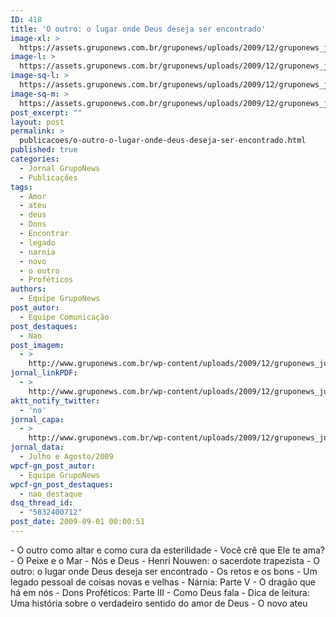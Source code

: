 ```yaml
---
ID: 418
title: 'O outro: o lugar onde Deus deseja ser encontrado'
image-xl: >
  https://assets.gruponews.com.br/gruponews/uploads/2009/12/gruponews_julho_agosto_2009_versao_final_capa.jpg
image-l: >
  https://assets.gruponews.com.br/gruponews/uploads/2009/12/gruponews_julho_agosto_2009_versao_final_capa-960x720.jpg
image-sq-l: >
  https://assets.gruponews.com.br/gruponews/uploads/2009/12/gruponews_julho_agosto_2009_versao_final_capa.jpg
image-sq-m: >
  https://assets.gruponews.com.br/gruponews/uploads/2009/12/gruponews_julho_agosto_2009_versao_final_capa-720x720.jpg
post_excerpt: ""
layout: post
permalink: >
  publicacoes/o-outro-o-lugar-onde-deus-deseja-ser-encontrado.html
published: true
categories:
  - Jornal GrupoNews
  - Publicações
tags:
  - Amor
  - ateu
  - deus
  - Dons
  - Encontrar
  - legado
  - narnia
  - novo
  - o outro
  - Proféticos
authors:
  - Equipe GrupoNews
post_autor:
  - Equipe Comunicação
post_destaques:
  - Nao
post_imagem:
  - >
    http://www.gruponews.com.br/wp-content/uploads/2009/12/gruponews_julho_agosto_2009_versao_final_imagem.jpg
jornal_linkPDF:
  - >
    http://www.gruponews.com.br/wp-content/uploads/2009/12/gruponews_julhoagosto_2009_site.pdf
aktt_notify_twitter:
  - 'no'
jornal_capa:
  - >
    http://www.gruponews.com.br/wp-content/uploads/2009/12/gruponews_julho_agosto_2009_versao_final_capa.jpg
jornal_data:
  - Julho e Agosto/2009
wpcf-gn_post_autor:
  - Equipe GrupoNews
wpcf-gn_post_destaques:
  - nao_destaque
dsq_thread_id:
  - "5832400712"
post_date: 2009-09-01 00:00:51
---
```

<div id="_mcePaste" style="position: absolute; left: -10000px; top: 0px; width: 1px; height: 1px; overflow-x: hidden; overflow-y: hidden;">- O outro como altar e como cura da esterilidade</div>
<div id="_mcePaste" style="position: absolute; left: -10000px; top: 0px; width: 1px; height: 1px; overflow-x: hidden; overflow-y: hidden;">- Você crê que Ele te ama?</div>
<div id="_mcePaste" style="position: absolute; left: -10000px; top: 0px; width: 1px; height: 1px; overflow-x: hidden; overflow-y: hidden;">- O Peixe e o Mar - Nós e Deus</div>
<div id="_mcePaste" style="position: absolute; left: -10000px; top: 0px; width: 1px; height: 1px; overflow-x: hidden; overflow-y: hidden;">- Henri Nouwen: o sacerdote trapezista</div>
<div id="_mcePaste" style="position: absolute; left: -10000px; top: 0px; width: 1px; height: 1px; overflow-x: hidden; overflow-y: hidden;">- O outro: o lugar onde Deus deseja ser encontrado</div>
<div id="_mcePaste" style="position: absolute; left: -10000px; top: 0px; width: 1px; height: 1px; overflow-x: hidden; overflow-y: hidden;">- Os retos e os bons</div>
<div id="_mcePaste" style="position: absolute; left: -10000px; top: 0px; width: 1px; height: 1px; overflow-x: hidden; overflow-y: hidden;">- Um legado pessoal de coisas novas e velhas</div>
<div id="_mcePaste" style="position: absolute; left: -10000px; top: 0px; width: 1px; height: 1px; overflow-x: hidden; overflow-y: hidden;">- Nárnia: Parte V - O dragão que há em nós</div>
<div id="_mcePaste" style="position: absolute; left: -10000px; top: 0px; width: 1px; height: 1px; overflow-x: hidden; overflow-y: hidden;">- Dons Proféticos: Parte III - Como Deus fala</div>
<div id="_mcePaste" style="position: absolute; left: -10000px; top: 0px; width: 1px; height: 1px; overflow-x: hidden; overflow-y: hidden;">- Dica de leitura: Uma história sobre o verdadeiro sentido do amor de Deus</div>
<div id="_mcePaste" style="position: absolute; left: -10000px; top: 0px; width: 1px; height: 1px; overflow-x: hidden; overflow-y: hidden;">- O novo ateu</div>
- O outro como altar e como cura da esterilidade
- Você crê que Ele te ama?
- O Peixe e o Mar - Nós e Deus
- Henri Nouwen: o sacerdote trapezista
- O outro: o lugar onde Deus deseja ser encontrado
- Os retos e os bons
- Um legado pessoal de coisas novas e velhas
- Nárnia: Parte V - O dragão que há em nós
- Dons Proféticos: Parte III - Como Deus fala
- Dica de leitura: Uma história sobre o verdadeiro sentido do amor de Deus
- O novo ateu